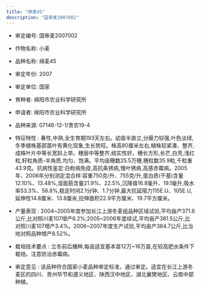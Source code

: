 ```yaml
---
title: "绵麦45"
description: "国审麦2007002"
---
```

* 审定编号:  国审麦2007002

*  作物名称:  小麦

*  品种名称:  绵麦45

*  审定年份:  2007

*  审定单位:  国家

* 育种者:  绵阳市农业科学研究所

*  申请者:  绵阳市农业科学研究所

*  品种来源:  07146-12-1/贵农19-4

*  特征特性 : 
春性,中熟,全生育期193天左右。幼苗半直立,分蘖力较强,叶色淡绿,冬季植株基部苗叶有黄化现象,生长势旺。株高80厘米左右,植株较紧凑、整齐,成株叶片中等长宽斜上举。穗层中等整齐,结实性好。穗长方形,长芒,白壳,浅红粒,籽粒角质-半角质,均匀、饱满。平均亩穗数25.5万穗,穗粒数35.9粒,千粒重43.9克。抗病性鉴定:白粉病免疫,高抗条锈病,慢叶锈病,高感赤霉病。2005年、2006年分别测定混合样:容重750克/升、755克/升,蛋白质(干基)含量12.10%、13.48%,湿面筋含量21.9%、22.5%,沉降值16.8毫升、19.1毫升,吸水率53.3%、56.8%,稳定时间2.1分钟、1.7分钟,最大抗延阻力115E.U、105E.U,延伸性14.8厘米、13.8厘米,拉伸面积22.9平方厘米、19.7平方厘米。
 
*  产量表现 : 
2004~2005年度参加长江上游冬麦组品种区域试验,平均亩产371.6公斤,比对照川麦107增产6.2%;2005~2006年度续试,平均亩产381.5公斤,比对照川麦107增产3.4%。2006~2007年度生产试验,平均亩产384.7公斤,比当地对照品种增产8.52%。

*  栽培技术要点 : 
立冬前后播种,每亩适宜基本苗12万~16万苗,在较高肥水条件下栽培。注意防治赤霉病。

*  审定意见 : 
该品种符合国家小麦品种审定标准，通过审定。适宜在长江上游冬麦区的四川、贵州毕节和遵义地区、陕西汉中地区、湖北襄樊地区、云南中部种植。
